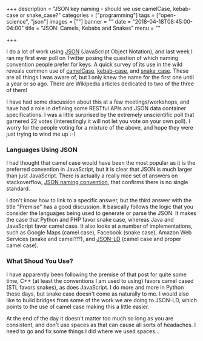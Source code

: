 +++
description = "JSON key naming - should we use camelCase, kebab-case or snake_case?"
categories = ["programming"]
tags = ["open-science", "json"]
images = [""]
banner = ""
date = "2018-04-18T08:45:00-04:00"
title = "JSON: Camels, Kebabs and Snakes"
menu = ""

+++

I do a lot of work using [JSON][json] (JavaScript Object Notation), and last week I ran my first ever poll on Twitter posing the question of which naming convention people prefer for keys. A quick survey of its use in the wild reveals common use of [camelCase][camelCase], [kebab-case][kebab-case], and [snake_case][snake_case]. These are all things I was aware of, but I only knew the name for the first one until a year or so ago. There are Wikipedia articles dedicated to two of the three of them!

<!--more-->

I have had some discussion about this at a few meetings/workshops, and have had a role in defining some RESTful APIs and JSON data container specifications. I was a little surprised by the extremely unscientific poll that garnered 22 votes (interestingly it will not let you vote on your own poll). I worry for the people voting for a mixture of the above, and hope they were just trying to wind me up :-)

### Languages Using JSON

I had thought that camel case would have been the most popular as it is the preferred convention in JavaScript, but it is clear that JSON is much larger than just JavaScript. There is actually a really nice set of answers on stackoverflow, [JSON naming convention][stackoverflow-json], that confirms there is no single standard.

I don't know how to link to a specific answer, but the third answer with the title "Premise" has a good discussion. It basically follows the logic that you consider the languages being used to generate or parse the JSON. It makes the case that Python and PHP favor snake case, whereas Java and JavaScript favor camel case. It also looks at a number of implementations, such as Google Maps (camel case), Facebook (snake case), Amazon Web Services (snake and camel?!?), and [JSON-LD][json-ld] (camel case and proper camel case).

### What Shoud You Use?

I have apparently been following the premise of that post for quite some time, C++ (at least the conventions I am used to using) favors camel cased (STL favors snakes), as does JavaScript. I do more and more in Python these days, but snake case doesn't come as naturally to me. I would also like to build bridges from some of the work we are doing to JSON-LD, which points to the use of camel case making this a little easier.

At the end of the day it doesn't matter too much so long as you are consistent, and don't use spaces as that can cause all sorts of headaches. I need to go and fix some things I did where we used spaces...

[json]: https://www.json.org/
[camelCase]: https://en.wikipedia.org/wiki/Camel_case
[kebab-case]: https://en.wikipedia.org/wiki/Letter_case#Special_case_styles
[snake_case]: https://en.wikipedia.org/wiki/Snake_case
[stackoverflow-json]: https://stackoverflow.com/questions/5543490/json-naming-convention
[json-ld]: https://json-ld.org/
